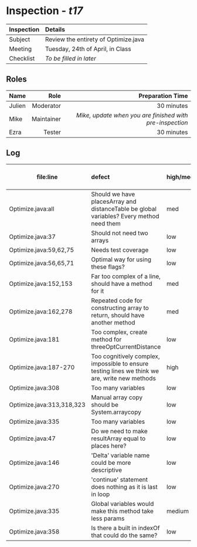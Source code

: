 # Inspection - *t17*

Inspection | Details 
--- | :--- 
Subject | Review the entirety of Optimize.java 
Meeting | Tuesday, 24th of April, in Class
Checklist | _To be filled in later_

## Roles
Name | Role | Preparation Time
--- | ---: | ---: 
Julien|Moderator|30 minutes
Mike|Maintainer| _Mike, update when you are finished with pre-inspection_
Ezra|Tester|30 minutes

## Log
file:line | defect | high/med/low | who found it | github issue#
--- | :--- | :--- | :--- | :---
Optimize.java:all|Should we have placesArray and distanceTable be global variables? Every method need them|med|Julien|
Optimize.java:37|Should not need two arrays|low|Julien|
Optimize.java:59,62,75|Needs test coverage|low|Julien|
Optimize.java:56,65,71|Optimal way for using these flags?|low|Julien|
Optimize.java:152,153|Far too complex of a line, should have a method for it|med|Julien|
Optimize.java:162,278|Repeated code for constructing array to return, should have another method|med|Julien|
Optimize.java:181|Too complex, create method for threeOptCurrentDistance|low|Julien|
Optimize.java:187-270|Too cognitively complex, impossible to ensure testing lines we think we are, write new methods|high|Julien|
Optimize.java:308|Too many variables|low|Julien
Optimize.java:313,318,323 | Manual array copy should be System.arraycopy | low | Julien | 
Optimize.java:335|Too many variables|low|Julien|
Optimize.java:47|Do we need to make resultArray equal to places here?|low|Ezra|
Optimize.java:146|'Delta' variable name could be more descriptive|low|Ezra|
Optimize.java:270|'continue' statement does nothing as it is last in loop|low|Ezra|
Optimize.java:335|Global variables would make this method take less params|medium|Ezra|
Optimize.java:358|Is there a built in indexOf that could do the same?|low|Ezra|

